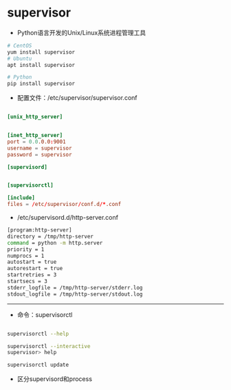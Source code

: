# supervisor

- Python语言开发的Unix/Linux系统进程管理工具



```sh
# CentOS
yum install supervisor
# Ubuntu
apt install supervisor

# Python
pip install supervisor

```


- 配置文件：/etc/supervisor/supervisor.conf
```conf

[unix_http_server]


[inet_http_server]
port = 0.0.0.0:9001
username = supervisor
password = supervisor

[supervisord]


[supervisorctl]

[include]
files = /etc/supervisor/conf.d/*.conf

```

- /etc/supervisord.d/http-server.conf

```sh
[program:http-server]
directory = /tmp/http-server
command = python -m http.server
priority = 1
numprocs = 1
autostart = true
autorestart = true
startretries = 3
startsecs = 3
stderr_logfile = /tmp/http-server/stderr.log
stdout_logfile = /tmp/http-server/stdout.log

```

---
- 命令：supervisorctl
```sh

supervisorctl --help

supervisorctl --interactive
supervisor> help

supervisorctl update


```

- 区分supervisord和process


